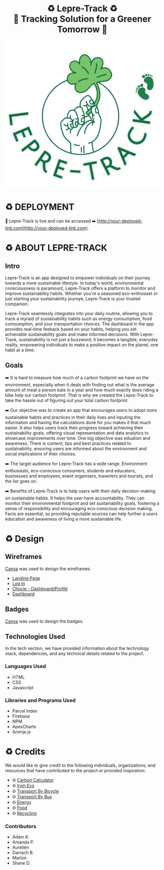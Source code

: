 <h1 align="center">♻️ Lepre-Track ♻️ <br> 🌱 Tracking Solution for a Greener Tomorrow 🌱 

</h1>

<p align="center">
<img src="src/assets/images/logo.jpg" alt="Lepre-Track Logo">

</p>

#  ♻️ DEPLOYMENT
🚀 Lepre-Track is live and can be accessed ➡️ [http://your-deployed-link.com](http://your-deployed-link.com).
 
# ♻️ ABOUT LEPRE-TRACK
## Intro
Lepre-Track is an app designed to empower individuals on their journey towards a more sustainable lifestyle. In today's world, environmental consciousness is paramount, Lepre-Track offers a platform to monitor and improve sustainability habits. Whether you're a seasoned eco-enthusiast or just starting your sustainability journye, Lepre-Track is your trusted companion. 

Lepre-Track seamlessly integrates into your daily routine, allowing you to track a myraid of sustainability habits such as energy consumption, food comsumption, and your transportation choices. The dashboard in the app provides real-time feeback based on your habits, helping you set achievable sustainability goals and make informed decisions. With Lepre-Track, sustainability is not just a buzzword; it becomes a tangible, everyday reality, empowering individuals to make a positive impact on the planet, one habit at a time. 

## Goals
➡️ It is hard to measure how much of a carbon footprint we have on the environment, especially when it deals with finding out what is the average amount of meat a person eats in a year and how much exactly does riding a bike help our carbon footprint. That is why we created the Lepre-Track to take the hassle out of figuring out your total carbon footprint. 

➡️ Our objective was to create an app that encourages users to adopt more sustainable habits and practices in their daily lives and inputing the information and having the calculations done for you makes it that much easier. It also helps users track their progress toward achieving their sustainability goals, offering visual representation and data analytics to showcase improvements over time. One big objective was eduation and awareness. There is content, tips and best practices related to sustainability, ensuring users are informed about the environment and social implications of their choices. 

➡️ The target audience for Lepre-Track has a wide range. Environment enthusiasts, eco-conscious consumers, students and educators, businesses and employees, event organisers, traverlers and tourists, and the list goes on. 

➡️ Benefits of Lepre-Track is to help users with their daily decision-making on sustainable habits. It helps the user have accountability. They can monitor their environmental footprint and set sustainability goals, fostering a sense of responsibility and encouraging eco-conscious decision making. Facts are essential, so providing reputable sources can help further a users education and awareness of living a more sustainable life.

# ♻️ Design
## Wireframes
[Canva](https://www.canva.com/) was used to design the wireframes.

* [Landing Page](/src/assets/images/wireframe-landing-page.png)
* [Log In](/src/assets/images/wireframe-login.png)
* [Chocie - Dashboard/Profile](/src/assets/images/wireframe-choice.png)
* [Dashboard](/src/assets/images/wireframe-dashboard.png)

## Badges
[Canva](https://www.canva.com/) was used to design the badges.



## Technologies Used
In the tech section, we have provided information about the technology stack, dependencies, and any technical details related to the project.

### Languages Used
- HTML
- CSS
- Javascript

### Libraries and Programs Used
- Parcel Index
- Firebase
- NPM
- ApexCharts
- Animje.js

# ♻️ Credits
We would like to give credit to the following individuals, organizations, and resources that have contributed to the project or provided inspiration:
- 🌐 [Carbon Calculator](https://www.carbonfootprint.com/calculator.aspx)
- 🌐 [Irish Evs](https://www.irishevs.com/how-to-calculate-your-carbon-footprint)
- 🌐 [Transport By Bicycle](https://www.cyclinguk.org/article/how-much-carbon-can-you-save-cycling-work#:~:text=They%20found%20that%20swapping%20just,drastically%20reduce%20your%20carbon%20footprint.)
- 🌐 [Transport By Bus](https://www.un.org/en/actnow/transport#:~:text=Walk%2C%20bike%2C%20take%20public%20transport%2C%20or%20carpool&text=taking%20public%20transportation.-,Shifting%20from%20cars%20to%20public%20transportation%20can%20reduce%20up%20to,carbon%20emissions%20annually%20per%20individual.)
- 🌐 [Energy](https://www.pawprint.eco/eco-guides/how-to-reduce-carbon-footprint-morning#:~:text=Pawprint%20estimates%20that%2010%20minutes,to%20five%20minutes%20or%20less.)
- 🌐 [Food](https://ourworldindata.org/less-meat-or-sustainable-meat)
- 🌐 [Recycling](https://kingcounty.gov/en/legacy/depts/dnrp/solid-waste/programs/climate/climate-change-recycling#:~:text=Recycling%20helps%20reduce%20greenhouse%20gas,extracting%20or%20mining%20virgin%20materials.)

### Contributors
- Adam K.
- Amanda P.
- Aurelien
- Darrach B.
- Marlon
- Shane D.